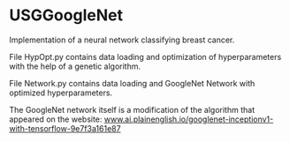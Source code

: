 # USGGoogleNet
Implementation of a neural network classifying breast cancer.

File HypOpt.py contains data loading and optimization of hyperparameters with the help of a genetic algorithm.

File Network.py contains data loading and GoogleNet Network with optimized hyperparameters.

The GoogleNet network itself is a modification of the algorithm that appeared on the website: www.ai.plainenglish.io/googlenet-inceptionv1-with-tensorflow-9e7f3a161e87
